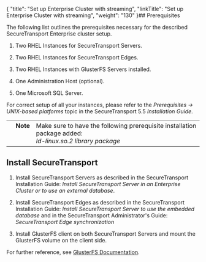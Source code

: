 {
    "title": "Set up Enterprise Cluster with streaming",
    "linkTitle": "Set up Enterprise Cluster with streaming",
    "weight": "130"
}## Prerequisites

The following list outlines the prerequisites necessary for the described SecureTransport Enterprise cluster setup.

1.  Two RHEL Instances for SecureTransport Servers.
2.  Two RHEL Instances for SecureTransport Edges.
3.  Two RHEL Instances with GlusterFS Servers installed.
4.  One Administration Host (optional).
5.  One Microsoft SQL Server.

For correct setup of all your instances, please refer to the *Prerequisites -> UNIX-based platforms* topic in the SecureTransport 5.5 *Installation Guide*.

<table cellpadding="0" cellspacing="0">
   <col/>
   <col/>
   <col/>
      <tr>
         <td valign="top">         </td>
         <td valign="top"><span><b>Note</b></span>
         </td>
         <td data-mc-autonum="&lt;b&gt;Note&lt;/b&gt;" valign="top">Make sure to have the following prerequisite installation package added: <br/><em>ld-linux.so.2 library package</em>         </td>
      </tr>
</table>

## Install SecureTransport

1.  Install SecureTransport Servers as described in the SecureTransport Installation Guide: *Install SecureTransport Server in an Enterprise Cluster or to use an external database*.
2.  Install SecureTransport Edges as described in the SecureTransport Installation Guide: *Install SecureTransport Server to use the embedded database* and in the SecureTransport Administrator's Guide: *SecureTransport Edge synchronization*
3.  Install GlusterFS client on both SecureTransport Servers and mount the GlusterFS volume on the client side.

For further reference, see [GlusterFS Documentation](https://gluster.readthedocs.io/en/latest/).

